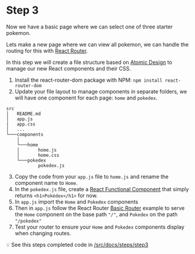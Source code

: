 # Step 3

Now we have a basic page where we can select one of three starter pokemon.

Lets make a new page where we can view all pokemon, we can handle the routing for this with [React Router](https://reactrouter.com/).

In this step we will create a file structure based on [Atomic Design](https://bradfrost.com/blog/post/atomic-web-design/) to manage our new React components and their CSS.

1. Install the react-router-dom package with NPM: `npm install react-router-dom`
2. Update your file layout to manage components in separate folders, we will have one component for each page: `home` and `pokedex`.

```
src
│   README.md
│   app.js
|   app.css
│   ...
└───components
    │
    └───home
    │       home.js
    │       home.css
    └───pokedex
            pokedex.js
```

3. Copy the code from your `app.js` file to `home.js` and rename the component name to `Home`.
4. In the `pokedex.js` file, create a [React Functional Component](https://reactjs.org/docs/components-and-props.html#function-and-class-components) that simply returns `<h1>Pokédex</h1>` for now.
5. In `app.js` import the `Home` and `Pokedex` components
6. Then in `app.js` follow the React Router [Basic Router](https://reactrouter.com/web/guides/quick-start/1st-example-basic-routing) example to serve the `Home` component on the base path `"/"`, and `Pokedex` on the path `"/pokedex"`
7. Test your router to ensure your `Home` and `Pokedex` components display when changing routes.

:bulb: See this steps completed code in [/src/docs/steps/step3](https://github.com/efloden/react-redux-pokeapi/blob/main/src/steps/step3)
